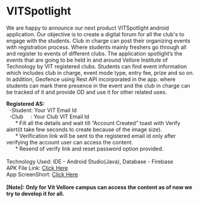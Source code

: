 # VITSpotlight
We are happy to announce our next product VITSpotlight android application. Our objective is to create a digital forum for all the club's to engage with the students. Club in charge can post their organizing events with registration process. Where students mainly  freshers go through all and register to events of different clubs. The application spotlight’s the events that are going to be held in and around Vellore Institute of Technology by VIT registered clubs. Students can find event information which includes club in charge, event mode type, entry fee, prize and so on. In addition, Geofence using Rest API incorporated in the app. where students can mark there presence in the event and the club in charge can be tracked of it and provide OD and use it for other related uses. 

<b>Registered AS:</b>
</br>&nbsp;&nbsp;-Student: Your VIT Email Id
</br>&nbsp;&nbsp;-Club&nbsp;&nbsp;&nbsp;&nbsp;&nbsp;: Your Club VIT Email Id
</br>&nbsp;&nbsp;&nbsp;&nbsp;&nbsp;&nbsp;* Fill all the details and wait till “Account Created” toast with Verify alert(it take few seconds to create because of the image size).
</br>&nbsp;&nbsp;&nbsp;&nbsp;&nbsp;&nbsp;* Verification link will be sent to the registered email id only after verifying the account user can access the content.
</br>&nbsp;&nbsp;&nbsp;&nbsp;&nbsp;&nbsp;* Resend of verify link and reset password option provided.
</br></br>
Technology Used: IDE - Android Studio(Java), Database - Firebase
</br>
APK File Link:&nbsp;[Click Here](https://drive.google.com/file/d/1JSzk8z6IpsLiZN7wCuNA1Imh5BwtJ7_w/view?usp=sharing "APK File")
</br>App ScreenShort:&nbsp;[Click Here](https://drive.google.com/drive/folders/1HDKYIR0RbYRZoUF2BEPYLGC8PyUNHoXi?usp=sharing "Screeenshort Images")
</br></br><b>[Note]: Only for Vit Vellore campus can access the content as of now we try to develop it for all.</b>

